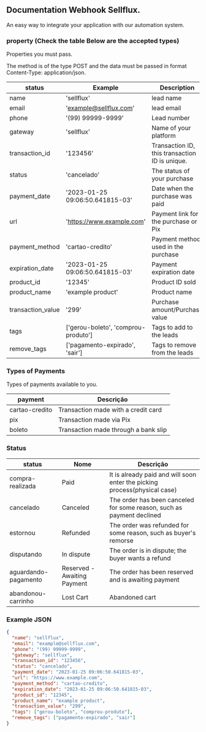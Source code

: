 ## Documentation Webhook Sellflux.

An easy way to integrate your application with our automation system.

### property (Check the table Below are the accepted types)

Properties you must pass.

The method is of the type POST and the data must be passed in format Content-Type: application/json.

| status            | Example                             | Description                                    |
| ----------------- | ----------------------------------- | ---------------------------------------------- |
| name              | 'sellflux'                          | lead name                                      |
| email             | 'example@sellflux.com'              | lead email                                     |
| phone             | '(99) 99999-9999'                   | Lead number                                    |
| gateway           | 'sellflux'                          | Name of your platform                          |
| transaction_id    | '123456'                            | Transaction ID, this transaction ID is unique. |
| status            | 'cancelado'                         | The status of your purchase                    |
| payment_date      | '2023-01-25 09:06:50.641815-03'     | Date when the purchase was paid                |
| url               | 'https://www.example.com'           | Payment link for the purchase or Pix           |
| payment_method    | 'cartao-credito'                    | Payment method used in the purchase            |
| expiration_date   | '2023-01-25 09:06:50.641815-03'     | Payment expiration date                        |
| product_id        | '12345'                             | Product ID sold                                |
| product_name      | 'example product'                   | Product name                                   |
| transaction_value | '299'                               | Purchase amount/Purchase value                 |
| tags              | ['gerou-boleto', 'comprou-produto'] | Tags to add to the leads                       |
| remove_tags       | ['pagamento-expirado', 'sair']      | Tags to remove from the leads                  |

### Types of Payments

Types of payments available to you.

| payment        | Descrição                            |
| -------------- | ------------------------------------ |
| cartao-credito | Transaction made with a credit card  |
| pix            | Transaction made via Pix             |
| boleto         | Transaction made through a bank slip |

### Status

| status               | Nome                        | Descrição                                                                 |
| -------------------- | --------------------------- | ------------------------------------------------------------------------- |
| compra-realizada     | Paid                        | It is already paid and will soon enter the picking process(physical case) |
| cancelado            | Canceled                    | The order has been canceled for some reason, such as payment declined     |
| estornou             | Refunded                    | The order was refunded for some reason, such as buyer's remorse           |
| disputando           | In dispute                  | The order is in dispute; the buyer wants a refund                         |
| aguardando-pagamento | Reserved - Awaiting Payment | The order has been reserved and is awaiting payment                       |
| abandonou-carrinho   | Lost Cart                   | Abandoned cart                                                            |

### Example JSON

```json
{
  "name": "sellflux",
  "email": "example@sellflux.com",
  "phone": "(99) 99999-9999",
  "gateway": "sellflux",
  "transaction_id": "123456",
  "status": "cancelado",
  "payment_date": "2023-01-25 09:06:50.641815-03",
  "url": "https://www.example.com",
  "payment_method": "cartao-credito",
  "expiration_date": "2023-01-25 09:06:50.641815-03",
  "product_id": "12345",
  "product_name": "example product",
  "transaction_value": "299",
  "tags": ["gerou-boleto", "comprou-produto"],
  "remove_tags": ["pagamento-expirado", "sair"]
}
```
